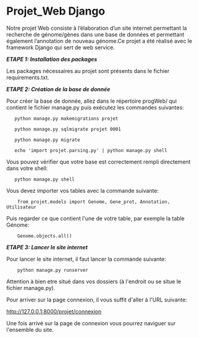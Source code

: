 # Projet_Web Django

Notre projet Web consiste à l’élaboration d’un site internet permettant la recherche de génome/gènes dans une base de données et permettant également l’annotation de nouveau génome.Ce projet a été réalisé avec le framework Django qui sert de web service.

***ETAPE 1: Installation des packages***

Les packages nécessaires au projet sont présents dans le fichier requirements.txt. 

***ETAPE 2: Création de la base de donnée***

Pour créer la base de donnée, allez dans le répertoire progWeb/ qui contient le fichier manage.py puis exécutez les commandes suivantes:

 ```
    python manage.py makemigrations projet
 ```
 ```
    python manage.py sqlmigrate projet 0001
 ```
 ```
    python manage.py migrate
 ```
 ```
    echo 'import projet.parsing.py' | python manage.py shell
 ```
Vous pouvez vérifier que votre base est correctement rempli directement dans votre shell:

 ```
    python manage.py shell
 ```
 
Vous devez importer vos tables avec la commande suivante:

```
    from projet.models import Genome, Gene_prot, Annotation, Utilisateur
```
Puis regarder ce que contient l'une de votre table, par exemple la table Génome:

```
    Genome.objects.all()
```

***ETAPE 3: Lancer le site internet***

Pour lancer le site internet, il faut lancer la commande suivante:

```
    python manage.py runserver
```
Attention à bien etre situé dans vos dossiers (à l'endroit ou se situe le fichier manage.py).

Pour arriver sur la page connexion, il vous suffit d'aller à l'URL suivante:

http://127.0.0.1:8000/projet/connexion

Une fois arrivé sur la page de connexion vous pourrez naviguer sur l'ensemble du site.
